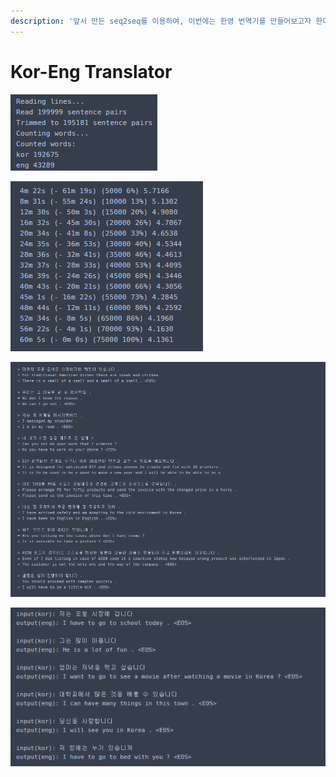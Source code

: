 ```yaml
---
description: '앞서 만든 seq2seq를 이용하여, 이번에는 한영 번역기를 만들어보고자 한다.'
---
```


# Kor-Eng Translator

![](../.gitbook/assets/kakaotalk_20210902_021833999.png)

![](../.gitbook/assets/kakaotalk_20210902_021835583.png)

![](../.gitbook/assets/image%20%2850%29.png)

![](../.gitbook/assets/kakaotalk_20210902_021837177.png)



